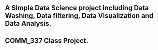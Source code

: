 ## A Simple Data Science project including Data Washing, Data filtering, Data Visualization and Data Analysis.
## COMM_337 Class Project.
